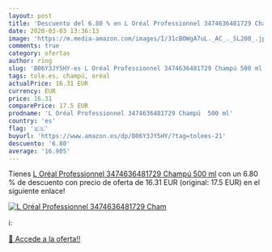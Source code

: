 ```yaml
---
layout: post
title: 'Descuento del 6.80 % en L Oréal Professionnel 3474636481729 Cham'
date: 2020-03-03 13:36:13
image: 'https://m.media-amazon.com/images/I/31cBOWgA7uL._AC_._SL200_.jpg'
comments: true
category: ofertas
author: ring
slug: 'B06Y3JY5HY-es L Oréal Professionnel 3474636481729 Champú 500 ml'
tags: tole.es, champú, oréal
actualPrice: 16.31 EUR
currency: EUR
price: 16.31
comparePrice: 17.5 EUR
prodname: 'L Oréal Professionnel 3474636481729 Champú  500 ml'
country: 'es'
flag: '🇪🇸'
buyurl: 'https://www.amazon.es/dp/B06Y3JY5HY/?tag=tolees-21'
descuento: '6.80'
average: '16.905'
---
```


Tienes [L Oréal Professionnel 3474636481729 Champú  500 ml](https://www.amazon.es/dp/B06Y3JY5HY/?tag=tolees-21) con un 6.80 % de descuento con precio de oferta de 16.31 EUR (original: 17.5 EUR) en el siguiente enlace!

[![L Oréal Professionnel 3474636481729 Cham](https://m.media-amazon.com/images/I/31cBOWgA7uL._AC_._SL200_.jpg)](https://www.amazon.es/dp/B06Y3JY5HY/?tag=tolees-21)

ℹ️:


[🛒 Accede a la oferta!!](https://www.amazon.es/dp/B06Y3JY5HY/?tag=tolees-21)
